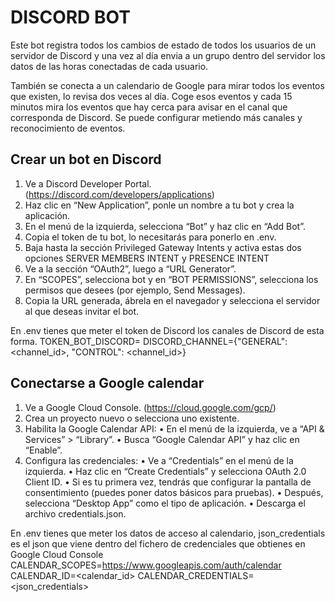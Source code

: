 # DISCORD BOT

Este bot registra todos los cambios de estado de todos los usuarios de un servidor de Discord y una vez al día envia a
un grupo dentro del servidor los datos de las horas conectadas de cada usuario.

También se conecta a un calendario de Google para mirar todos los eventos que existen, lo revisa dos veces al día. Coge 
esos eventos y cada 15 minutos mira los eventos que hay cerca para avisar en el canal que corresponda de Discord. Se 
puede configurar metiendo más canales y reconocimiento de eventos.


## Crear un bot en Discord

1. Ve a Discord Developer Portal. (https://discord.com/developers/applications)
2. Haz clic en “New Application”, ponle un nombre a tu bot y crea la aplicación. 
3. En el menú de la izquierda, selecciona “Bot” y haz clic en “Add Bot”. 
4. Copia el token de tu bot, lo necesitarás para ponerlo en .env. 
5. Baja hasta la sección Privileged Gateway Intents y activa estas dos opciones SERVER MEMBERS INTENT y PRESENCE INTENT
6. Ve a la sección “OAuth2”, luego a “URL Generator”. 
7. En “SCOPES”, selecciona bot y en “BOT PERMISSIONS”, selecciona los permisos que desees (por ejemplo, Send Messages). 
8. Copia la URL generada, ábrela en el navegador y selecciona el servidor al que deseas invitar el bot.

En .env tienes que meter el token de Discord los canales de Discord de esta forma.
TOKEN_BOT_DISCORD=<token>
DISCORD_CHANNEL={"GENERAL": <channel_id>, "CONTROL": <channel_id>}

##  Conectarse a Google calendar

1. Ve a Google Cloud Console. (https://cloud.google.com/gcp/)
2. Crea un proyecto nuevo o selecciona uno existente.
3. Habilita la Google Calendar API:
•	En el menú de la izquierda, ve a “API & Services” > “Library”.
•	Busca “Google Calendar API” y haz clic en “Enable”.
4. Configura las credenciales:
•	Ve a “Credentials” en el menú de la izquierda.
•	Haz clic en “Create Credentials” y selecciona OAuth 2.0 Client ID.
•	Si es tu primera vez, tendrás que configurar la pantalla de consentimiento (puedes poner datos básicos para pruebas).
•	Después, selecciona “Desktop App” como el tipo de aplicación.
•	Descarga el archivo credentials.json.

En .env tienes que meter los datos de acceso al calendario, json_credentials es el json que viene dentro del fichero
de credenciales que obtienes en Google Cloud Console
CALENDAR_SCOPES=https://www.googleapis.com/auth/calendar
CALENDAR_ID=<calendar_id>
CALENDAR_CREDENTIALS=<json_credentials>
